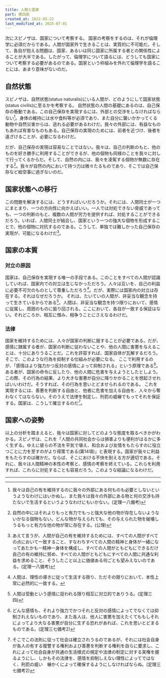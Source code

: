 ```yaml
---
title: 人間と国家
part: 第四部
created_at: 2022-05-22
last_modified_at: 2025-07-01
---
```


次にスピノザは、国家について考察する。
国家の考察をするのは、それが倫理学に必須だからである。人間が国家外で生きることは、実質的に不可能だ。そして、各自が抱える問題は、国家、あるいは同じ国家に所属する者との関係性によることが大半である。したがって、倫理学について語るには、どうしても国家について考察する必要があるのである。国家という枠組みを外れて倫理学を語ることには、あまり意味がないのだ。

## 自然状態

スピノザは、自然状態(status naturalis)にいる人間が、どのようにして国家状態(status civilis)に至るかを考察する。
自然状態の人間の基礎にあるのは、自己保存の衝動である。この自己保存を実現するには、外部との交渉をしなければならない[^ref2-2-1]。身体の維持には水や食料等が必須であり、また自分に襲いかかってくる動物や自然災害からは、逃れる必要があるわけだ。我々の外部には、有益なものもあれば有害なものもある。自己保存の実現のためには、前者を近づけ、後者を遠ざけることが、必要になるわけだ。

[^ref2-2-1]:我々は自己の有を維持するのに我々の外部にある何ものも必要としないというようなわけにはいかぬし、また我々は我々の外部にある物と何の交渉も持たないで生活するというようなわけにもいかない。(定理一八備考)

だが、自己保存の実現は容易なことではない。我々は、自己の判断のもと、他のものを好き勝手に利用することができるが、他の個物も同様のことを我々に対して行ってくるからだ。そして、自然の内には、我々を凌駕する個物が無数に存在する[^ref2-2-2]。我々が自然の内において持つ力は微々たるものであり、そこでは自己保存など絵空事に過ぎないのだ。

[^ref2-2-2]:自然の中にはそれよりもっと有力でもっと強大な他の物が存在しないようないかなる個物もない。どんな物が与えられても、その与えられた物を破壊しうるもっと有力な他の物が常に存在する。(公理)

## 国家状態への移行

この問題を解決するには、どうすればいいだろうか。それには、人間同士が一つにまとまり、一つの方向性に向かえばいい。一人では対処できない脅威であっても、一つの判断のもと、複数の人間が労力を提供すれば、対処することができるだろう。いわば、人間同士が結合し、国家という一つの強大な個物を形成することで、他の個物に対抗するのである。こうして、単独では難しかった自己保存の実現が、可能になるわけだ[^ref2-3-1]。

[^ref2-3-1]:あえて言うが、人間が自己の有を維持するためには、すべての人間がすべての点において一致すること、すなわちすべての人間の精神と身体が一緒になってあたかも一精神一身体を構成し、すべての人間がともどもにできるだけ自己の有の維持に努め、すべての人間がともどもにすべての人間に共通な利益を求めること、そうしたこと以上に価値ある何ごとも望みえないのである。(定理一八備考)

## 国家の本質

### 対立の原因

国家は、自己保存を実現する唯一の手段である。このことをすべての人間が認識していれば、国家内での対立は生じなかっただろう。人々は互いを、自己の利益に必要不可欠のものとして尊重しただろう[^ref2-4-1]。だが、実際には国家内の対立は存在する。それはなぜだろうか。
それは、たいていの人間が、非妥当な観念を持って生きているからである[^ref2-4-2]。人間は、非妥当な観念を持つ限りにおいて、感情に従属し、周囲のものに振り回される。ここにおいて、各自が一致する保証はない。それどころか、相互に憎み、相争うことにさえなるわけだ。

[^ref2-4-1]:人間は、理性の導きに従って生活する限り、ただその限りにおいて、本性上常に必然的に一致する。

[^ref2-4-2]:人間は受動という感情に捉われる限り相互に対立的でありうる。(定理三四)

### 法律

国家を維持するためには、人々が国家の判断に服することが必要である。だが、感情に隷属する者が、国家の判断に従わないことや、他の人間に害悪を与えることは、十分にありうることだ。これを許容すれば、国家自体が瓦解するだろう。そこで、このような行為を抑制する仕組みが必要になる。
ここで利用するのが、「感情はより強力かつ反対の感情によって抑制される」という原理である[^ref2-5-1]。ある者が、国家の命令に反したり、他の人間に危害を与えようとしたとしよう。この際、その行為の結果、より大きな害悪が自分に降りかかることを想起させればいいわけだ。そうすれば、その行為を思いとどませられるのである。
これを実現するには、善悪を判断する自由と、他者に危害を加える自由を、人々から奪わなくてはならない。そのうえで法律を制定し、刑罰の威嚇でもってそれを保証する。国家は、こうして確立するのだ[^ref2-5-2]。

[^ref2-5-1]:どんな感情も、それより強力でかつそれと反対の感情によってでなくては抑制されえないものであり、また各人は、他人に害悪を加えたくてももしそれによってより大なる害悪が自分に生ずる恐れがあれば、これを思いとどまるものである。(定理三七備考2)

[^ref2-5-2]:そこでこの法則に従って社会は確立されうるのであるが、それには社会自身が各人の有する復讐する権利および善悪を判断する権利を自らに要求し、これによって社会自身が共通の生活様式の規定や法律の制定に対する実権を握るようにし、しかもその法律を、感情を抑制しえない理性によってではなく、刑罰の威い　嚇かくによって確保するようにしなければならぬ。(定理三七備考2)

## 国家への姿勢

以上の分析を踏まえると、我々は国家に対してどのような態度を取るべきかがわかる。スピノザは、これを「人間の共同社会からは損害よりも便利がはるかに多く生ずる。ゆえに彼らの不法を平気で堪え、和合および友情をもたらすのに役立つことに力を至すのがより得策である(第14項)」と表現する。国家が我々に利益をもたらすのは確かだ。ならば、そこにおける不快を耐える方が適切である。それに、我々は人間精神の本性の考察と、感情の考察を終えている。これらを利用すれば、これらに対処することも容易だろう。このような結論になるわけだ。

---